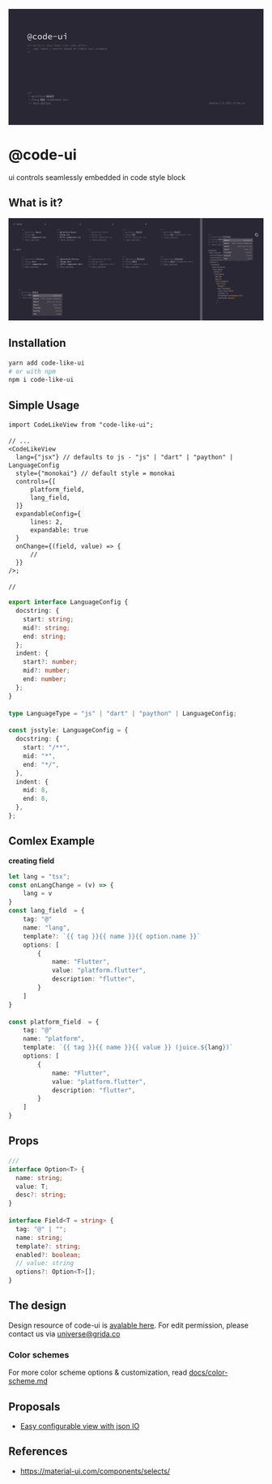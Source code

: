 ![](./branding/cover.png)

# @code-ui

ui controls seamlessly embedded in code style block

## What is it?

![](branding/control-in-comment.png)

## Installation

```sh
yarn add code-like-ui
# or with npm
npm i code-like-ui
```

## Simple Usage

```tsx
import CodeLikeView from "code-like-ui";

// ...
<CodeLikeView
  lang={"jsx"} // defaults to js - "js" | "dart" | "paython" | LanguageConfig
  style={"monokai"} // default style = monokai
  controls={[
      platform_field,
      lang_field,
  ]}
  expandableConfig={
      lines: 2,
      expandable: true
  }
  onChange={(field, value) => {
      //
  }}
/>;

//

```

```ts
export interface LanguageConfig {
  docstring: {
    start: string;
    mid?: string;
    end: string;
  };
  indent: {
    start?: number;
    mid?: number;
    end: number;
  };
}

type LanguageType = "js" | "dart" | "paython" | LanguageConfig;

const jsstyle: LanguageConfig = {
  docstring: {
    start: "/**",
    mid: "*",
    end: "*/",
  },
  indent: {
    mid: 8,
    end: 8,
  },
};
```

## Comlex Example

**creating field**

```ts
let lang = "tsx";
const onLangChange = (v) => {
    lang = v
}
const lang_field  = {
    tag: "@"
    name: "lang",
    template?: `{{ tag }}{{ name }}{{ option.name }}`
    options: [
        {
            name: "Flutter",
            value: "platform.flutter",
            description: "flutter",
        }
    ]
}

const platform_field  = {
    tag: "@"
    name: "platform",
    template: `{{ tag }}{{ name }}{{ value }} (juice.${lang})`
    options: [
        {
            name: "Flutter",
            value: "platform.flutter",
            description: "flutter",
        }
    ]
}
```

## Props

```ts
///
interface Option<T> {
  name: string;
  value: T;
  desc?: string;
}

interface Field<T = string> {
  tag: "@" | "";
  name: string;
  template?: string;
  enabled?: boolean;
  // value: string
  options?: Option<T>[];
}
```

## The design

Design resource of code-ui is [avalable here][designlink]. For edit permission, please contact us via universe@grida.co

### Color schemes

For more color scheme options & customization, read [docs/color-scheme.md](./docs/color-scheme.md)

## Proposals

- [Easy configurable view with json IO](https://github.com/gridaco/code-like-ui/issues/1)

## References

- https://material-ui.com/components/selects/

[designlink]: https://www.figma.com/file/nHJQZjVwnF2dtx153MS9J1/code-ui?node-id=2%3A354
